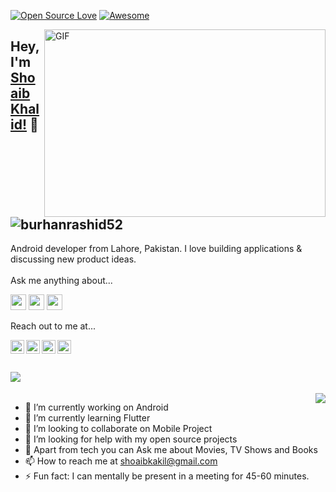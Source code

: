 
[![Open Source Love](https://badges.frapsoft.com/os/v2/open-source.svg?v=103)](https://github.com/shoaibkakal) 
[![Awesome](https://cdn.rawgit.com/sindresorhus/awesome/d7305f38d29fed78fa85652e3a63e154dd8e8829/media/badge.svg)](https://github.com/shoaibkakal)

<img align="right" alt="GIF" src="https://github.com/abhisheknaiidu/abhisheknaiidu/blob/master/code.gif?raw=true" width="450" height="300" />

## Hey, I'm [Shoaib Khalid!](https://dev.to/shoaibkakal) 👋 <a align="left"> <img src="https://visitor-badge.glitch.me/badge?page_id=shoaibkakal.visitor-badge" alt="burhanrashid52" /> </a>

Android developer from Lahore, Pakistan. I love building applications & discussing new product ideas.
<br/>
<br/>
Ask me anything about...

<img src='https://img.shields.io/badge/flutter-%230095D5?logo=flutter&logoColor=blue&style=for-the-badge' height='25'/> <img src='https://img.shields.io/badge/Android-3DDC84?logo=android&logoColor=white&style=for-the-badge' height='25'/> <img src='https://img.shields.io/badge/kotlin-%230095D5.svg?&style=for-the-badge&logo=kotlin&logoColor=white' height='25'/>


Reach out to me at...

<a href="https://twitter.com/shoaibkakal">
  <img align="left" alt="shoaibkakal's Twitter" width="22px" src="https://cdn.jsdelivr.net/npm/simple-icons@v3/icons/twitter.svg" />
</a><a href="https://www.linkedin.com/in/shoaibkakal">
  <img align="left" alt="shoaibkakal's LinkedIn" width="22px" src="https://cdn.jsdelivr.net/npm/simple-icons@v3/icons/linkedin.svg" />
</a><a href="https://instagram.com/shoaibkakal/">
  <img align="left" alt="shoaibkakal's Instagram" width="22px" src="https://cdn.jsdelivr.net/npm/simple-icons@v3/icons/instagram.svg" />
</a><a href="https://facebook.com/shoaibkakal">
  <img align="left" alt="shoaibkakal's Facebook" width="22px" src="https://cdn.jsdelivr.net/npm/simple-icons@v3/icons/facebook.svg" />
</a>
<br/>
<br/>
<br/>
<img align="left" src="https://github-readme-stats.vercel.app/api?username=shoaibkakal&show_icons=true&title_color=fff&icon_color=79ff97&text_color=9f9f9f&bg_color=151515"/>

<br/>
<br/>

<a href="https://github.com/iampawan">
  <img align="right" src="https://github-readme-stats.vercel.app/api/top-langs/?username=shoaibkakal&theme=light&hide_langs_below=1" />
</a>

- 🔭 I’m currently working on Android
- 🌱 I’m currently learning Flutter
- 👯 I’m looking to collaborate on Mobile Project
- 🤔 I’m looking for help with my open source projects
- 💬 Apart from tech you can Ask me about Movies, TV Shows and Books
- 📫 How to reach me at shoaibkakil@gmail.com
- ⚡ Fun fact: I can mentally be present in a meeting for 45-60 minutes.
